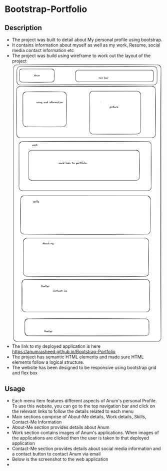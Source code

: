 # Bootstrap-Portfolio

## Description
-  The project was built to detail about My personal profile using bootstrap.
-  It contains information about myself as well as my work, Resume, social media contact information etc
-  The project was build using wireframe to work out the layout of the project
  ![wireframe](assets/images/bootstrap-portfolio-wireframe.png)
-  The link to my deployed application is here
  https://anumrasheed.github.io/Bootstrap-Portfolio
- The project has semantic HTML elements and made sure HTML elements follow a logical structure.
- The website has been designed to be responsive using bootstrap grid and flex box

## Usage
- Each menu item features different aspects of Anum's personal Profile. To use this website, you can go to the top navigation bar and click on the relevant links to follow the details related to each menu
- Main sections comprise of About-Me details, Work details, Skills, Contact-Me Information
- About-Me section provides details about Anum
- Work section contains images of Anum's applications. When images of the applications are clicked then the user is taken to that deployed application
- Contact-Me section provides details about social media information and a contact button to contact Anum via email
- Below is the screenshot to the web application
- 
